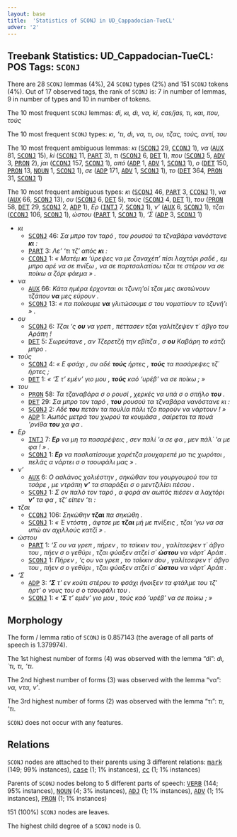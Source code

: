 ```yaml
---
layout: base
title:  'Statistics of SCONJ in UD_Cappadocian-TueCL'
udver: '2'
---
```


## Treebank Statistics: UD_Cappadocian-TueCL: POS Tags: `SCONJ`

There are 28 `SCONJ` lemmas (4%), 24 `SCONJ` types (2%) and 151 `SCONJ` tokens (4%).
Out of 17 observed tags, the rank of `SCONJ` is: 7 in number of lemmas, 9 in number of types and 10 in number of tokens.

The 10 most frequent `SCONJ` lemmas: <em>di, κι, dι, να, ki, cas/jas, τι, και, που, τούς</em>

The 10 most frequent `SCONJ` types:  <em>κι, ‘τι, dι, να, τι, ου, τζας, τούς, αντί, του</em>

The 10 most frequent ambiguous lemmas: <em>κι</em> (<tt><a href="cpg_tuecl-pos-SCONJ.html">SCONJ</a></tt> 29, <tt><a href="cpg_tuecl-pos-CCONJ.html">CCONJ</a></tt> 1), <em>να</em> (<tt><a href="cpg_tuecl-pos-AUX.html">AUX</a></tt> 81, <tt><a href="cpg_tuecl-pos-SCONJ.html">SCONJ</a></tt> 15), <em>ki</em> (<tt><a href="cpg_tuecl-pos-SCONJ.html">SCONJ</a></tt> 11, <tt><a href="cpg_tuecl-pos-PART.html">PART</a></tt> 3), <em>τι</em> (<tt><a href="cpg_tuecl-pos-SCONJ.html">SCONJ</a></tt> 6, <tt><a href="cpg_tuecl-pos-DET.html">DET</a></tt> 1), <em>που</em> (<tt><a href="cpg_tuecl-pos-SCONJ.html">SCONJ</a></tt> 5, <tt><a href="cpg_tuecl-pos-ADV.html">ADV</a></tt> 3, <tt><a href="cpg_tuecl-pos-PRON.html">PRON</a></tt> 2), <em>jαι</em> (<tt><a href="cpg_tuecl-pos-CCONJ.html">CCONJ</a></tt> 157, <tt><a href="cpg_tuecl-pos-SCONJ.html">SCONJ</a></tt> 1), <em>από</em> (<tt><a href="cpg_tuecl-pos-ADP.html">ADP</a></tt> 1, <tt><a href="cpg_tuecl-pos-ADV.html">ADV</a></tt> 1, <tt><a href="cpg_tuecl-pos-SCONJ.html">SCONJ</a></tt> 1), <em>ο</em> (<tt><a href="cpg_tuecl-pos-DET.html">DET</a></tt> 150, <tt><a href="cpg_tuecl-pos-PRON.html">PRON</a></tt> 13, <tt><a href="cpg_tuecl-pos-NOUN.html">NOUN</a></tt> 1, <tt><a href="cpg_tuecl-pos-SCONJ.html">SCONJ</a></tt> 1), <em>σε</em> (<tt><a href="cpg_tuecl-pos-ADP.html">ADP</a></tt> 171, <tt><a href="cpg_tuecl-pos-ADV.html">ADV</a></tt> 1, <tt><a href="cpg_tuecl-pos-SCONJ.html">SCONJ</a></tt> 1), <em>το</em> (<tt><a href="cpg_tuecl-pos-DET.html">DET</a></tt> 364, <tt><a href="cpg_tuecl-pos-PRON.html">PRON</a></tt> 31, <tt><a href="cpg_tuecl-pos-SCONJ.html">SCONJ</a></tt> 1)

The 10 most frequent ambiguous types:  <em>κι</em> (<tt><a href="cpg_tuecl-pos-SCONJ.html">SCONJ</a></tt> 46, <tt><a href="cpg_tuecl-pos-PART.html">PART</a></tt> 3, <tt><a href="cpg_tuecl-pos-CCONJ.html">CCONJ</a></tt> 1), <em>να</em> (<tt><a href="cpg_tuecl-pos-AUX.html">AUX</a></tt> 66, <tt><a href="cpg_tuecl-pos-SCONJ.html">SCONJ</a></tt> 13), <em>ου</em> (<tt><a href="cpg_tuecl-pos-SCONJ.html">SCONJ</a></tt> 6, <tt><a href="cpg_tuecl-pos-DET.html">DET</a></tt> 5), <em>τούς</em> (<tt><a href="cpg_tuecl-pos-SCONJ.html">SCONJ</a></tt> 4, <tt><a href="cpg_tuecl-pos-DET.html">DET</a></tt> 1), <em>του</em> (<tt><a href="cpg_tuecl-pos-PRON.html">PRON</a></tt> 58, <tt><a href="cpg_tuecl-pos-DET.html">DET</a></tt> 29, <tt><a href="cpg_tuecl-pos-SCONJ.html">SCONJ</a></tt> 2, <tt><a href="cpg_tuecl-pos-ADP.html">ADP</a></tt> 1), <em>Ερ</em> (<tt><a href="cpg_tuecl-pos-INTJ.html">INTJ</a></tt> 7, <tt><a href="cpg_tuecl-pos-SCONJ.html">SCONJ</a></tt> 1), <em>ν’</em> (<tt><a href="cpg_tuecl-pos-AUX.html">AUX</a></tt> 6, <tt><a href="cpg_tuecl-pos-SCONJ.html">SCONJ</a></tt> 1), <em>τζαι</em> (<tt><a href="cpg_tuecl-pos-CCONJ.html">CCONJ</a></tt> 106, <tt><a href="cpg_tuecl-pos-SCONJ.html">SCONJ</a></tt> 1), <em>ώστου</em> (<tt><a href="cpg_tuecl-pos-PART.html">PART</a></tt> 1, <tt><a href="cpg_tuecl-pos-SCONJ.html">SCONJ</a></tt> 1), <em>‘Σ</em> (<tt><a href="cpg_tuecl-pos-ADP.html">ADP</a></tt> 3, <tt><a href="cpg_tuecl-pos-SCONJ.html">SCONJ</a></tt> 1)


* <em>κι</em>
  * <tt><a href="cpg_tuecl-pos-SCONJ.html">SCONJ</a></tt> 46: <em>Σα μπρο τον ταρό , του ρουσού τα τζναβάρα νανόστανε <b>κι</b> :</em>
  * <tt><a href="cpg_tuecl-pos-PART.html">PART</a></tt> 3: <em>Λε’ ‘τι τζ’ απός <b>κι</b> :</em>
  * <tt><a href="cpg_tuecl-pos-CCONJ.html">CCONJ</a></tt> 1: <em>« Ματέμ <b>κι</b> ‘ύρεψες να με ζαναχέπ’ πίσι λαχτόρι ραδέ , εμ μπρο αρέ να σε πνίξω , να σε παρτσαλατίσω τζαι τε στέρου να σε ποίκω α ζόρι φάεμα » .</em>
* <em>να</em>
  * <tt><a href="cpg_tuecl-pos-AUX.html">AUX</a></tt> 66: <em>Κάτα ημέρα έρχονται οι τζυνη'οί τζαι μες σκοτώνουν τζάπου <b>να</b> μες εύρουν .</em>
  * <tt><a href="cpg_tuecl-pos-SCONJ.html">SCONJ</a></tt> 13: <em>« πα ποίκουμε <b>να</b> γλιτώσουμε σ του νοματίουν το τζυνή’ι » .</em>
* <em>ου</em>
  * <tt><a href="cpg_tuecl-pos-SCONJ.html">SCONJ</a></tt> 6: <em>Τζαι ‘ς <b>ου</b> να γρεπ , πέττασεν τζαι γαλίτζεψεν τ΄ άβγο του Αράπη !</em>
  * <tt><a href="cpg_tuecl-pos-DET.html">DET</a></tt> 5: <em>Σωρεύτανε , αν Τζερετζή την εβίτζα , σ <b>ου</b> Καβάρη το κάτζι μπρο .</em>
* <em>τούς</em>
  * <tt><a href="cpg_tuecl-pos-SCONJ.html">SCONJ</a></tt> 4: <em>« Ε φσάχι , συ αδέ <b>τούς</b> ήρτες , <b>τούς</b> τα πασάρεψες τζ΄ ήρτες ;</em>
  * <tt><a href="cpg_tuecl-pos-DET.html">DET</a></tt> 1: <em>« ‘Σ τ’ εμέν’ γιο μου , <b>τούς</b> καό ‘υρέβ’ να σε ποίκω ; »</em>
* <em>του</em>
  * <tt><a href="cpg_tuecl-pos-PRON.html">PRON</a></tt> 58: <em>Τα τζαναβάρα σ ο ρουσί , χερκές να υπά σ ο σπήλο <b>του</b> .</em>
  * <tt><a href="cpg_tuecl-pos-DET.html">DET</a></tt> 29: <em>Σα μπρο τον ταρό , <b>του</b> ρουσού τα τζναβάρα νανόστανε κι :</em>
  * <tt><a href="cpg_tuecl-pos-SCONJ.html">SCONJ</a></tt> 2: <em>Αδέ <b>του</b> πετάν τα πουλία πάλι τζο πορούν να νάρτουν ! »</em>
  * <tt><a href="cpg_tuecl-pos-ADP.html">ADP</a></tt> 1: <em>Αωπός μετρά του χωρού τα κουμάσα , σαίρεται τα πουά 'ρνίθα <b>του</b> χα φα .</em>
* <em>Ερ</em>
  * <tt><a href="cpg_tuecl-pos-INTJ.html">INTJ</a></tt> 7: <em><b>Ερ</b> να μη τα πασαρέψεις , σεν παλί 'α σε φα , μεν πάλ΄ 'α με φα ! » .</em>
  * <tt><a href="cpg_tuecl-pos-SCONJ.html">SCONJ</a></tt> 1: <em><b>Ερ</b> να πασλατίσουμε χαρέτζα μουχαρεπέ μο τις χωρότοι , πελάς α νάρτει σ ο τσουφάλι μας » .</em>
* <em>ν’</em>
  * <tt><a href="cpg_tuecl-pos-AUX.html">AUX</a></tt> 6: <em>Ο ασλάνος χολιέστην , σηκώθαν του γουργουρού του τα τσάρε , με ντράπη <b>ν’</b> τα σπαράξει σ ο μεντζιλίσι πέσου .</em>
  * <tt><a href="cpg_tuecl-pos-SCONJ.html">SCONJ</a></tt> 1: <em>Σ ον παλό τον ταρό , α φορά αν αωπός πιέσεν α λαχτόρι <b>ν’</b> τα φα , τζ’ είπεν ‘τι :</em>
* <em>τζαι</em>
  * <tt><a href="cpg_tuecl-pos-CCONJ.html">CCONJ</a></tt> 106: <em>Σηκώθην <b>τζαι</b> πα σηκώθη .</em>
  * <tt><a href="cpg_tuecl-pos-SCONJ.html">SCONJ</a></tt> 1: <em>« Έ ντόστη , άφτσε με <b>τζαι</b> μή με πνίξεις , τζαι ‘γω να σα υπώ αν αχιλλούς κατζί » .</em>
* <em>ώστου</em>
  * <tt><a href="cpg_tuecl-pos-PART.html">PART</a></tt> 1: <em>‘Σ ου να γρεπ , πήρεν , το τσίκκιν του , γαλίτσεψεν τ΄ άβγο του , πήεν σ ο γεθύρι , τζαι φύαξεν ατζεί σ΄ <b>ώστου</b> να νάρτ΄ Αράπ .</em>
  * <tt><a href="cpg_tuecl-pos-SCONJ.html">SCONJ</a></tt> 1: <em>Πήρεν , ‘ς ου να γρεπ , το τσίκκιν dου , γαλίτσεψεν τ΄ άβγο του , πήεν σ ο γεθύρι , τζαι φύαξεν ατζεί σ΄ <b>ώστου</b> να νάρτ΄ Αράπ .</em>
* <em>‘Σ</em>
  * <tt><a href="cpg_tuecl-pos-ADP.html">ADP</a></tt> 3: <em><b>‘Σ</b> τ’ εν κούτι στέρου το φσάχι ήνοιξεν τα φτάλμε του τζ’ ήρτ’ ο νους του σ ο τσουφάλι του .</em>
  * <tt><a href="cpg_tuecl-pos-SCONJ.html">SCONJ</a></tt> 1: <em>« <b>‘Σ</b> τ’ εμέν’ γιο μου , τούς καό ‘υρέβ’ να σε ποίκω ; »</em>

## Morphology

The form / lemma ratio of `SCONJ` is 0.857143 (the average of all parts of speech is 1.379974).

The 1st highest number of forms (4) was observed with the lemma “di”: <em>dι, ΄τι, τι, ‘τι</em>.

The 2nd highest number of forms (3) was observed with the lemma “να”: <em>να, ντα, ν’</em>.

The 3rd highest number of forms (2) was observed with the lemma “τι”: <em>τι, ‘τι</em>.

`SCONJ` does not occur with any features.


## Relations

`SCONJ` nodes are attached to their parents using 3 different relations: <tt><a href="cpg_tuecl-dep-mark.html">mark</a></tt> (149; 99% instances), <tt><a href="cpg_tuecl-dep-case.html">case</a></tt> (1; 1% instances), <tt><a href="cpg_tuecl-dep-cc.html">cc</a></tt> (1; 1% instances)

Parents of `SCONJ` nodes belong to 5 different parts of speech: <tt><a href="cpg_tuecl-pos-VERB.html">VERB</a></tt> (144; 95% instances), <tt><a href="cpg_tuecl-pos-NOUN.html">NOUN</a></tt> (4; 3% instances), <tt><a href="cpg_tuecl-pos-ADJ.html">ADJ</a></tt> (1; 1% instances), <tt><a href="cpg_tuecl-pos-ADV.html">ADV</a></tt> (1; 1% instances), <tt><a href="cpg_tuecl-pos-PRON.html">PRON</a></tt> (1; 1% instances)

151 (100%) `SCONJ` nodes are leaves.

The highest child degree of a `SCONJ` node is 0.


